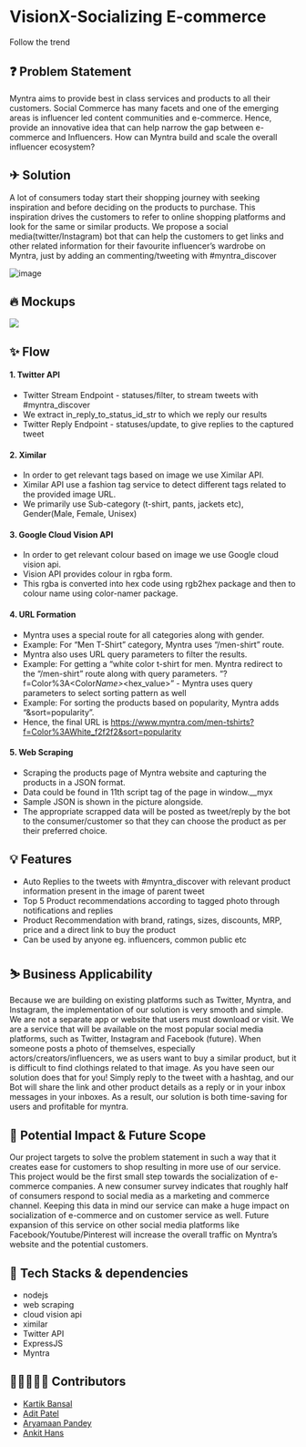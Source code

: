 # VisionX-Socializing E-commerce

Follow the trend

## ❓ Problem Statement

Myntra aims to provide best in class services and products to all their customers. Social Commerce has many facets and one of the emerging areas is influencer led content communities and e-commerce.
Hence, provide an innovative idea that can help narrow the gap between e-commerce and Influencers.
How can Myntra build and scale the overall influencer ecosystem?

## ✈ Solution

A lot of consumers today start their shopping journey with seeking inspiration and before deciding on the products to purchase.
This inspiration drives the customers to refer to online shopping platforms and look for the same or similar products.
We propose a social media(twitter/Instagram) bot that can help the customers to get links and other related information for their favourite influencer’s wardrobe on Myntra, just by adding an commenting/tweeting with #myntra_discover

![image](https://user-images.githubusercontent.com/60667917/140643547-0b5f6166-bf3e-4ddf-8eb7-4f93c4eac2e6.png)

## 🔥 Mockups

<img src="./mockups/01.png" />

## ✨ Flow

#### 1. Twitter API

- Twitter Stream Endpoint - statuses/filter, to stream tweets with #myntra_discover
- We extract in_reply_to_status_id_str to which we reply our results
- Twitter Reply Endpoint - statuses/update, to give replies to the captured tweet

#### 2. Ximilar

- In order to get relevant tags based on image we use Ximilar API.
- Ximilar API use a fashion tag service to detect different tags related to the provided image URL.
- We primarily use Sub-category (t-shirt, pants, jackets etc), Gender(Male, Female, Unisex)

#### 3. Google Cloud Vision API

- In order to get relevant colour based on image we use Google cloud vision api.
- Vision API provides colour in rgba form.
- This rgba is converted into hex code using rgb2hex package and then to colour name using color-namer package.

#### 4. URL Formation

- Myntra uses a special route for all categories along with gender.
- Example: For “Men T-Shirt” category, Myntra uses “/men-shirt” route.
- Myntra also uses URL query parameters to filter the results.
- Example: For getting a “white color t-shirt for men. Myntra redirect to the “/men-shirt” route along with query parameters. “?f=Color%3A<Color*Name>*<hex_value>” - Myntra uses query parameters to select sorting pattern as well
- Example: For sorting the products based on popularity, Myntra adds “&sort=popularity”.
- Hence, the final URL is https://www.myntra.com/men-tshirts?f=Color%3AWhite_f2f2f2&sort=popularity

#### 5. Web Scraping

- Scraping the products page of Myntra website and capturing the products in a JSON format.
- Data could be found in 11th script tag of the page in window.\_\_myx
- Sample JSON is shown in the picture alongside.
- The appropriate scrapped data will be posted as tweet/reply by the bot to the consumer/customer so that they can choose the product as per their preferred choice.

## 💡 Features

- Auto Replies to the tweets with #myntra_discover with relevant product information present in the image of parent tweet
- Top 5 Product recommendations according to tagged photo through notifications and replies
- Product Recommendation with brand, ratings, sizes, discounts, MRP, price and a direct link to buy the product
- Can be used by anyone eg. influencers, common public etc

## ⛷ Business Applicability

Because we are building on existing platforms such as Twitter, Myntra, and Instagram, the implementation of our solution is very smooth and simple.
We are not a separate app or website that users must download or visit. We are a service that will be available on the most popular social media platforms, such as Twitter, Instagram and Facebook (future).
When someone posts a photo of themselves, especially actors/creators/influencers, we as users want to buy a similar product, but it is difficult to find clothings related to that image. As you have seen our solution does that for you!
Simply reply to the tweet with a hashtag, and our Bot will share the link and other product details as a reply or in your inbox messages in your inboxes. As a result, our solution is both time-saving for users and profitable for myntra.

## 🧠 Potential Impact & Future Scope

Our project targets to solve the problem statement in such a way that it creates ease for customers to shop resulting in more use of our service. This project would be the first small step towards the socialization of e-commerce companies.
A new consumer survey indicates that roughly half of consumers respond to social media as a marketing and commerce channel.
Keeping this data in mind our service can make a huge impact on socialization of e-commerce and on customer service as well.
Future expansion of this service on other social media platforms like Facebook/Youtube/Pinterest will increase the overall traffic on Myntra’s website and the potential customers.

## 🤖 Tech Stacks & dependencies

- nodejs
- web scraping
- cloud vision api
- ximilar
- Twitter API
- ExpressJS
- Myntra

## 👨🏽‍🤝‍👨🏽 Contributors
- [Kartik Bansal](https://github.com/kbansal77)
- [Adit Patel](https://github.com/aditpatel01)
- [Aryamaan Pandey](https://github.com/Aryamaan23)
- [Ankit Hans](https://github.com/ankithans)

